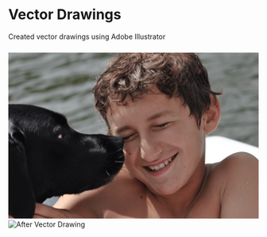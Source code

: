 # Vector Drawings
Created vector drawings using Adobe Illustrator
<div style="height:10px;font-size:1px;">&nbsp;</div>

<div class="before-after-container">
  <div class="before-after-slider" data-slider="vector-drawings">
    <img src="assets/Bernstein_Vector_Drawing_Original.png" alt="Before Vector Drawing" class="before-image">
    <img src="assets/Bernstein_Vector_Drawing.png" alt="After Vector Drawing" class="after-image">
    <div class="slider-handle"></div>
  </div>
</div>

